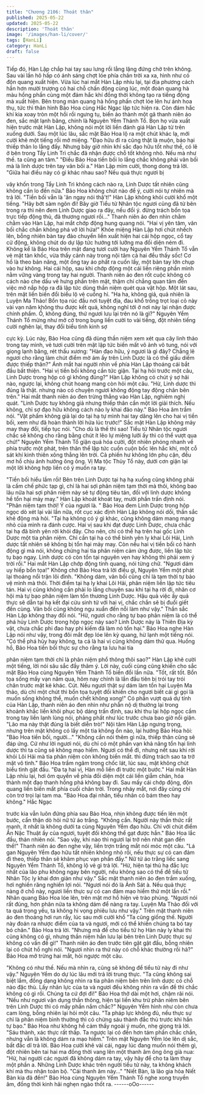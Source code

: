 ```yaml
---
title: "Chương 2106: Thoát thân"
published: 2025-05-22
updated: 2025-05-22
description: 'Thoát thân'
image: '/images/han-li/cover/'
tags: [HanLi]
category: HanLi
draft: false
---
```


Tiếp đó, Hàn Lập chắp hai tay sau lưng rồi lẳng lặng đứng chờ
trên không.
Sau vài lần hô hấp có ánh sáng chợt lóe phía chân trời xa xa,
hình như có độn quang xuất hiện.
Vừa lúc hai mắt Hàn Lập nhíu lại, tại địa phương cách hắn hơn
mười trượng có hai chỗ chấn động cùng lúc, một đoàn quang hà
màu hồng phấn cùng một đám hắc khí đồng thời không tạo ra
tiếng động mà xuất hiện.
Bên trong màn quang hà hồng phấn chợt lóe lên hư ảnh hoa thụ,
tức thì thân hình Bảo Hoa cùng Hắc Ngạc lập tức hiện ra.
Còn đám hắc khí kia xoay tròn một hồi rồi ngưng tụ, biến ảo thành
một gã thanh niên áo đen, sắc mặt lạnh băng, chính là Nguyên
Yểm Thánh Tổ.
Bọn họ vừa xuất hiện trước mặt Hàn Lập, không nói một lời liền
đánh giá Hàn Lập từ trên xuống dưới.
Sau một lúc lâu, sắc mặt Bảo Hoa lộ ra một chút khác lạ, mới
cười khẽ một tiếng rồi mở miệng.
"Đạo hữu đi ra cũng thật là muộn, báo hại thiếp thân lo lắng đấy.
Nhưng bây giờ nhìn khí sắc đạo hữu tốt như thế, có lẽ ở bên trong
Tẩy Linh Trì chắc đã nhận được chỗ tốt không nhỏ. Nếu mà như
thế. ta cũng an tâm."
"Điều Bảo Hoa tiền bối lo lắng chắc không phải vãn bối mà là linh
dược trên tay vãn bối a." Hàn Lập mỉm cười, thong dong trả lời.
"Giữa hai điều này có gì khác nhau sao? Nếu quả thực ngươi bị

vây khốn trong Tẩy Linh Trì không cách nào ra, Linh Dược tất
nhiên cũng không cần lo đến nữa." Bảo Hoa không chút nào để ý,
cười nói tự nhiên mà trả lời.
"Tiền bối vẫn là 'ăn ngay nói thậ't!" Hàn Lập không khỏi cười khổ
một tiếng.
"Hãy bớt sàm ngôn đi! Bây giờ Tiểu tử Nhân tộc ngươi cũng đã từ
bên trong ra thì nên đem Linh Dược giao ra đây, nếu đổi ý. đừng
trách bổn tọa trực tiếp động thủ, đả thương ngươi rồi..." Thanh
niên áo đen nhìn chằm chằm vào Hàn Lập, hai mắt chớp động
hung quang nói.
"Hai vị yên tâm, vãn bối chắc chắn không phá vỡ lời hứa!" Khóe
miệng Hàn Lập hơi chút nhếch lên, bỗng nhiên bàn tay đảo
chuyển liền xuất hiện hai cái hộp ngọc, cổ tay cử động, không
chút do dự lập tức hướng tới lưỡng ma đối diện ném đi.
Không kể là Bảo Hoa trên mặt đang tươi cười hay Nguyên Yểm
Thánh Tổ vẫn vẻ mặt tàn khốc, vừa thấy cảnh này trong nội tâm
cả hai đều thấy sốc!
Cơ hồ là theo bản năng, một ống tay áo phất ra cuốn lấy, một bàn
tay lớn chụp vào hư không.
Hai cái hộp, sau khi chớp động một cái liền riêng phần mình nằm
vững vàng trong tay hai người.
Thanh niên áo đen rốt cuộc không có cách nào che dấu vẻ hưng
phấn trên mặt, thậm chí chẳng quan tâm đến việc mở nắp hộp ra
đã lập tức dùng thần niệm quét qua vật hộp. Một lát sau, trên mặt
liền biến đổi biểu lộ vẻ cuồng hỉ.
"Ha ha, không giả, quả nhiên là Luyện Ma Thảo! Bổn tọa rúc đầu
nơi tuyệt địa, đau khổ trồng trọt loại cỏ này vài vạn năm không thu
được kết quả, không nghĩ tới ở nơi này lại nhận được chính phẩm.
Ồ, không đúng, thứ ngươi lưu lại trên nó là gì?"
Nguyên Yểm Thánh Tổ mừng như mở cờ trong bụng liền cười to
vài tiếng, đột nhiên tiếng cười nghẽn lại, thay đổi biểu tình kinh sợ

cực kỳ.
Lúc này, Bảo Hoa cũng đã dùng thần niệm xem xét qua cây linh
thảo trong tay mình, vẻ tươi cười trên mặt lập tức biến mất vô ảnh
vô tung, nói với giọng lạnh băng, rét thấu xương:
"Hàn đạo hữu, ý ngươi là gì đây? Chẳng lẽ ngươi cho rằng làm
chút điểm mờ ám ấy trên Linh Dược là có thể giấu diếm được
thiếp thân?"
Ánh mắt hai người nhìn về phía Hàn Lập thoáng cái bắt đầu bất
thiện.
"Hai vị tiền bối không cần tức giận. Tại hạ hỏi trước một câu, Linh
Dược trong hộp có gì không đúng?" Hàn Lập không có chút ý sợ
hãi nào, ngược lại, không chút hoang mang còn hỏi một câu.
"Hừ, Linh dược thì đúng là thật. nhưng nào có chuyện ngươi
không động tay động chân bên trên." Hai mắt thanh niên áo đen
trừng thẳng vào Hàn Lập, nghiêm nghị quát.
"Linh Dược tuy không giả nhưng thiếp thân cần một lời giải thích.
Nếu không, chỉ sợ đạo hữu không cách nào ly khai đảo này." Bảo
Hoa âm trầm nói.
"Vật phẩm không giả lại do tại hạ tự mình hai tay dâng lên cho hai
vị tiền bối, xem như đã hoàn thành lời hứa lúc trước!" Sắc mặt
Hàn Lập không mảy may thay đổi, tiếp tục nói.
"Cho dù là thế thì sao! Tiểu tử Nhân tộc ngươi chắc sẽ không cho
rằng bằng chút ít lẽo lự miệng lưỡi ấy thì có thể vượt qua chứ!"
Nguyên Yểm Thánh Tổ giận quá hóa cười, đột nhiên phóng
nhanh về phía trước một phát, trên thân thể lập tức cuồn cuộn
bốc lên hắc khí, một cỗ sát khí kinh thiên xông thẳng lên trời.
Cả phiến hư không lớn phụ cận, đều mơ hồ chịu ảnh hưởng ông
ông.
Vị Ma tộc Thủy Tổ này, dưới cơn giận lại một lời không hợp liền
có ý muốn ra tay.

"Tiền bối hiểu lầm rồi! Bên trên Linh Dược tại hạ hạ xuống cũng
không phải là cấm chế phức tạp gì, chỉ là hai sợi phân niệm tạm
thời mà thôi, không bao lâu nữa hai sợi phân niệm này sẽ tự động
tiêu tán, đối với linh dược không hề tổn hại mảy may." Hàn Lập
khoát khoát tay, mười phần trấn định nói.
"Phân niệm tạm thời! Ý của ngươi là. " Bảo Hoa đem Linh Dược
trong hộp ngọc dò xét lại vài lần nữa, rốt cục xác định Hàn Lập
không nói dối, thần sắc khẽ động mà hỏi.
"Tại hạ không có ý gì khác, cũng không dám mang mạng nhỏ của
mình ra đánh cược. Hai vị sau khi đạt được Linh Dược, chưa chắc
tại hạ đã bình yên rời khỏi đây. Cho nên, chỉ có thể hạ trên hai gốc
Linh Dược một tia phân niệm. Chỉ cần tại hạ có thể bình yên ly
khai Lôi Hải, Linh dược tất nhiên sẽ không bị tổn hại mảy may.
Còn nếu hai vị tiền bối có hành động gì mà nói, không chừng hai
tia phân niệm cảm ứng được, liền lập tức tụ bạo ngay. Linh dược
có còn tồn tại nguyên vẹn hay không thì phải xem ý trời rồi." Hai
mắt Hàn Lập chớp động tinh quang, nói từng chữ.
"Ngươi dám uy hiếp bổn tọa!" Không chờ Bảo Hoa trả lời điều gì,
Nguyên Yểm một phát lại thoáng nổi trận lôi đình.
"Không dám, vãn bối cũng chỉ là tạm thời tự bảo vệ mình mà thôi.
Thời điểm tại hạ ly khai Lôi Hải, phân niệm liền lập tức tiêu tán.
Hai vị cũng không cần phải lo lắng chuyện sau khi tại hạ rời đi,
nhân cơ hội mà tự bạo phân niệm làm tổn thương Linh Dược. Hậu
quả việc ấy quả thực sẽ dẫn tại hạ kết đại cừu sinh tử với hai vị,
chắc chắn sẽ bị đuổi giết đến cùng. Vãn bối cũng không ngu xuẩn
đến nỗi làm như vậy." Thần sắc Hàn Lập không thay đổi nói.
"Hừ, ngươi cho rằng tự bạo phân niệm là có thể phá hủy Linh
Dược trong hộp ngọc này sao? Linh Dược này là Thiên Địa kỳ vật,
chưa chắc phi đao hay phi kiếm đã làm nó tổn hại." Bảo Hoa nghe
Hàn Lập nói như vậy, trong đôi mắt đẹp lóe lên kỳ quang, hừ lạnh
một tiếng nói.
"Có thể phá hủy hay không, ta cá là hai vị cũng không dám thử
qua. Huống hồ, Bảo Hoa tiền bối thực sự cho rằng ta lưu hai tia

phân niệm tạm thời chỉ là phân niệm phổ thông thôi sao?" Hàn
Lập khẽ cười một tiếng, lời nói sâu sắc đầy thâm ý.
Lời này, cuối cùng cũng khiến cho sắc mặt Bảo Hoa cùng Nguyên
Yểm Thánh Tổ biến đổi lần nữa.
"Tốt, rất tốt. Bổn tọa sống mấy vạn năm qua, hôm nay chính là lần
đầu tiên bị trói tay trói chân trước mặt kẻ khác. Cút. Nếu ngươi
thật sự dám làm tổn hại Luyện Ma thảo, dù chỉ một chút thì bổn
tọa tuyệt đối khiến cho ngươi biết cái gì gọi là muốn sống không
thể, muốn chết không xong!" Có phần vượt quá dự tính của Hàn
Lập, thanh niên áo đen nhìn như phẫn nộ dị thường lại trong
khoảnh khắc liền khôi phục bộ dáng trấn định, sau khi thu lại hộp
ngọc cầm trong tay liền lạnh lùng nói, phảng phất như lúc trước
chưa bao giờ nổi giận.
"Lão ma này thật đúng là biết diễn trò!"
Nội tâm Hàn Lập ngưng trọng, nhưng trên mặt không có lấy một
tia không ổn nào, lại hướng Bảo Hoa hỏi:
"Bảo Hoa tiền bối, người..."
"Không cần nói thêm gì nữa, thiếp thân cũng sẽ đáp ứng. Cứ như
lời ngươi nói, dù chỉ có một phần vạn khả năng tổn hại linh dược
thì ta cũng sẽ không mạo hiểm. Ngươi có thể đi, nhưng nết sau
khi rời khỏi Lôi Hải mà tia phân niệm còn không biến mất. thì
đừng trách sao ta trở mặt vô tình." Bảo Hoa trầm ngâm trong chốc
lát, lúc sau, mặt không chút biểu tình gật đầu.
"Đa tạ hai vị, Hàn mỗ liền đi trước một bước." Hai mắt Hàn Lập
nhíu lại, hơi ôm quyền về phía đối diện một cái liền giẫm chân,
hóa thành một đạo thanh hồng phá không bay đi.
Sau mấy cái chớp động, độn quang liền biến mất phía cuối chân
trời.
Trong nháy mắt, nơi đây cũng chỉ còn trơ trọi lại tam ma.
"Bảo Hoa đại nhân, tiểu nhân có bám theo hay không." Hắc Ngạc

trước kia vẫn luôn đứng phía sau Bảo Hoa, nhịn không được tiến
lên một bước, cẩn thận dò hỏi nữ tử áo trắng.
"Không cần. Người này thần thức rất mạnh, ít nhất là không dưới
ta cùng Nguyên Yểm đạo hữu. Chỉ với chút điểm Ẩn Nặc Thuật ấy
của ngươi, tuyệt đối không thể gạt được hắn." Bảo Hoa lắc đầu,
thản nhiên nói.
"Sao vậy, khi nào thì ngươi lại trở nên nhát gan đến thế!" Thanh
niên áo đen nghe vậy, liền trợn trắng mắt nói móc một câu.
"Lá gan Nguyên Yểm đạo hữu tất nhiên không nhỏ rồi, nếu thực
sự có can đảm đi theo, thiếp thân sẽ khâm phục vạn phần đấy."
Nữ tử áo trằng liếc sang Nguyên Yểm Thánh Tổ, không lộ vẻ gì
trả lời.
"Hừ, hiện tại thủ hạ đắc lực nhất của lão phu không ngay bên
người, nếu không sao có thể để tiểu tử Nhân Tộc ly khai đơn giản
như vậy." Sắc mặt thanh niên áo đen trầm xuống, hơi nghiến răng
nghiến lợi nói.
"Ngươi nói đó là Ảnh Sát à. Nếu quả thực nàng ở chỗ này, ngươi
liền thực sự có can đảm mạo hiểm thử một lần rồi." Nhãn quang
Bảo Hoa lóe lên, trên mặt mơ hồ hiện vẻ trào phúng.
"Ngươi nói rất đúng, hơn phân nửa ta không dám để nàng ra tay.
Luyện Ma Thảo đối với ta quá trọng yếu, ta không hi vọng phiêu
lưu như vậy." Trên mặt thanh niên áo đen thoáng hơi run rẩy, lúc
sau mới cười khổ
"Ta cũng giống thế. Người này đoán ra nhược điểm của ta và
ngươi, mới có thể khiến chúng ta bó tay bó chân." Bảo Hoa trả lời.
"Nhưng mà để cho tiểu tử họ Hàn này ly khai thì cũng không có
gì, nhưng thần niệm hắn lưu lại bên trên Linh Dược thực sự không
có vấn đề gì!" Thanh niên áo đen trước tiên gật gật đầu, bỗng
nhiên lại có chút hồ nghi nói.
"Ngươi nhìn ra thứ này có chỗ khác thường rồi hả?" Bảo Hoa mở
trừng hai mắt, hỏi ngược một câu.

"Không có như thế. Nếu mà nhìn ra, cũng sẽ không để tiểu tử này
đi như vậy." Nguyên Yểm do dự lúc lâu mới trả lời trung thực.
"Ta cũng không sai biệt lắm, đồng dạng không nhìn ra tia phân
niệm bên trên linh dược có chỗ nào đặc thù. Lấy nhãn lực của ta
và ngươi đều không nhìn ra vấn đề thì chắc không có gì rồi.
Chúng ta cứ đợi đi!" Bảo Hoa thở dài một hơi, chậm rãi nói.
"Nếu như ngươi vận dụng thần thông, hiện tại liền khu trừ phân
niêm bên trên Linh Dược thì có mấy phần nắm chắc?" Nguyên
Yểm hình như còn chưa cam lòng, bỗng nhiên lại hỏi một câu.
"Ta pháp lực không đủ, nếu thực sự chỉ là phân niệm bình thường
thì có chừng sáu thành đắc thủ trước khi hắn tự bạo." Bảo Hoa
như không hề cảm thấy ngoài ý muốn, nhẹ giọng trả lời.
"Sáu thành, xác thực rất thấp. Ta ngược lại có đến hơn tám phần
chắc chắn, nhưng vẫn là không dám ra mạo hiểm." Trên mặt
Nguyên Yểm lóe lên dị sắc, bất đắc dĩ trả lời.
Bảo Hoa cười khẽ vài cái, ngay lúc đang muốn nói thêm gì, đột
nhiên bên tai hai ma đồng thời vang lên một thanh âm ông ông
già nua:
"Hừ, hai người các ngươi đã không dám ra tay, vậy hãy để cho ta
làm thay một phần a. Những Linh Dược khác trên người tiểu tử
này, ta không khách khí mà thu nhận toàn bộ.
"Cái thanh âm này..."
"Niết Bàn, là lão gia hỏa Niết Bàn kia đã đến!"
Bảo Hoa cùng Nguyên Yểm Thánh Tổ nghe xong truyền âm,
đồng thời kinh hãi nghẹn ngào thốt ra.
------oOo------
